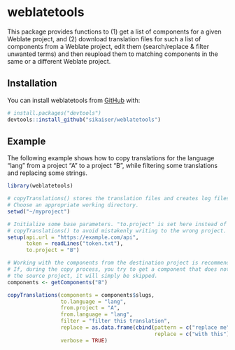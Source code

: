 
<!-- README.md is generated from README.Rmd. Please edit that file -->

# weblatetools

<!-- badges: start -->
<!-- badges: end -->

This package provides functions to (1) get a list of components for a
given Weblate project, and (2) download translation files for such a
list of components from a Weblate project, edit them (search/replace &
filter unwanted terms) and then reupload them to matching components in
the same or a different Weblate project.

## Installation

You can install weblatetools from [GitHub](https://github.com/) with:

``` r
# install.packages("devtools")
devtools::install_github("sikaiser/weblatetools")
```

## Example

The following example shows how to copy translations for the language
“lang” from a project “A” to a project “B”, while filtering some
translations and replacing some strings.

``` r
library(weblatetools)

# copyTranslations() stores the translation files and creates log files.
# Choose an appropriate working directory. 
setwd("~/myproject")

# Initialize some base parameters. "to.project" is set here instead of in 
# copyTranslations() to avoid mistakenly writing to the wrong project.
setup(api.url = "https://example.com/api",
      token = readLines("token.txt"),
      to.project = "B")

# Working with the components from the destination project is recommended.
# If, during the copy process, you try to get a component that does not exist in
# the source project, it will simply be skipped.
components <- getComponents("B")

copyTranslations(components = components$slugs,
                 to.language = "lang",
                 from.project = "A",
                 from.language = "lang",
                 filter = "filter this translation",
                 replace = as.data.frame(cbind(pattern = c("replace me"),
                                               replace = c("with this"))),
                 verbose = TRUE)
```
